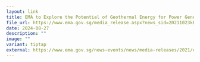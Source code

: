 ```yaml
---
layout: link
title: EMA to Explore the Potential of Geothermal Energy for Power Generation
file_url: https://www.ema.gov.sg/media_release.aspx?news_sid=20211023kEitG26TOhWn
date: 2024-08-27
description: ""
image: ""
variant: tiptap
external: https://www.ema.gov.sg/news-events/news/media-releases/2021/ema-to-explore-the-potential-of-geothermal-energy-for-power-generation
---
```

